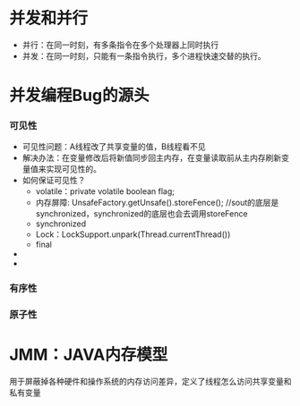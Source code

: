# 并发和并行
- 并行：在同一时刻，有多条指令在多个处理器上同时执行
- 并发：在同一时刻，只能有一条指令执行，多个进程快速交替的执行。

# 并发编程Bug的源头
### 可见性
- 可见性问题：A线程改了共享变量的值，B线程看不见
- 解决办法：在变量修改后将新值同步回主内存，在变量读取前从主内存刷新变量值来实现可见性的。
- 如何保证可见性？
  - volatile：private volatile boolean flag;
  - 内存屏障: UnsafeFactory.getUnsafe().storeFence(); //sout的底层是synchronized，synchronized的底层也会去调用storeFence
  - synchronized
  - Lock：LockSupport.unpark(Thread.currentThread())
  - final
- 
- 
### 有序性
### 原子性

# JMM：JAVA内存模型
用于屏蔽掉各种硬件和操作系统的内存访问差异，定义了线程怎么访问共享变量和私有变量 


